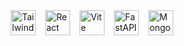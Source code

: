 <div style="display: flex; justify-content: center; align-items: center; gap: 15px; margin: 20px 0; height: 100vh;">
  <img 
    src="https://cdn.jsdelivr.net/gh/devicons/devicon/icons/tailwindcss/tailwindcss-original.svg" 
    alt="Tailwind CSS logo" 
    style="height: 40px;"
  />
  <img 
    src="https://cdn.jsdelivr.net/gh/devicons/devicon/icons/react/react-original.svg" 
    alt="React logo" 
    style="height: 40px;"
  />
  <img 
    src="https://vitejs.dev/logo.svg" 
    alt="Vite logo" 
    style="height: 40px;"
  />
  <img 
    src="https://cdn.jsdelivr.net/gh/devicons/devicon/icons/fastapi/fastapi-original.svg" 
    alt="FastAPI logo" 
    style="height: 40px;"
  />
  <img 
    src="https://cdn.jsdelivr.net/gh/devicons/devicon/icons/mongodb/mongodb-original.svg" 
    alt="MongoDB logo" 
    style="height: 40px;"
  />
</div>

## Table of Contents

1. [About SeeInfluence](#about-seeinfluen)
2. [Contributors](#contributors)
3. [Technologies We Use](#technologies-we-use)
4. [Project Stats](#project-stats)
5. [Setup](#setup)
6. [Installation (Local)](#installation-local)
7. [License](#license)

###

<h1 id="about-seeinfluen">About SeeInfluence</h1>
<p>
  SeeInfluence adalah platform social media monitoring yang dirancang khusus untuk membantu influencer di YouTube mengelola konten dan memahami interaksi dengan audiens mereka. Dengan semakin kompleksnya ekosistem media sosial, kebutuhan akan alat yang dapat memberikan wawasan mendalam semakin penting. Sistem kami dilengkapi dengan fitur-fitur canggih yang dirancang untuk mengoptimalkan strategi konten dan meningkatkan daya saing influencer.
</p>
<p>
  Platform ini menggunakan teknologi modern: <strong>FastAPI</strong> untuk backend, <strong>React + Vite</strong> untuk frontend, serta <strong>MongoDB</strong> sebagai database utama untuk menyimpan data dengan efisien dan terstruktur. Beberapa fitur utama yang ditawarkan meliputi:
</p>
<ul>
  <li>
    <strong>Deteksi Tren Topik:</strong> Mengidentifikasi topik-topik yang sedang populer di kalangan audiens dengan menganalisis penggunaan hashtag pada video yang sedang trending di Youtube.
  </li>
  <li>
    <strong>Analisis Sentimen:</strong> Menyediakan analisis mendalam tentang sentimen audiens terhadap konten (positif, netral, atau negatif) berdasarkan komentar.
  </li>
  <li>
    <strong>Rekomendasi Waktu Posting:</strong> Memberikan rekomendasi waktu terbaik untuk posting berdasarkan analisis pola interaksi audiens.
  </li>
  <li>
    <strong>Estimasi Pendapatan AdSense:</strong> Memperkirakan pendapatan potensial AdSense berdasarkan data historis pertumbuhan views.
  </li>
  <li>
    <strong>Ranking Influencer:</strong> Menyusun peringkat influencer berdasarkan pertumbuhan views dan subscribers dalam periode tertentu.
  </li>
  <li>
    <strong>Benchmarking:</strong> Membandingkan performa channel dengan kompetitor untuk menentukan strategi konten yang lebih efektif.
  </li>
  <li>
    <strong>Dashboard:</strong> Menampilkan statistik umum akun YouTube influencer, termasuk jumlah views, subscribers, dan data video terbaru.
  </li>
</ul>
<p>
  Dibandingkan dengan platform lain seperti Social Blade yang lebih berfokus pada penyajian statistik umum, SeeInfluence menawarkan analisis yang lebih mendalam dan kontekstual. Kami tidak hanya menampilkan angka, tetapi juga memberikan wawasan yang relevan, termasuk tren topik dan reaksi audiens terhadap konten. 
</p>
<p>
  Dengan fitur-fitur unggulan seperti deteksi tren secara real-time, analisis sentimen, dan rekomendasi waktu posting, SeeInfluence berperan sebagai mitra strategis bagi para influencer. Sistem ini dirancang untuk mendukung pengambilan keputusan yang lebih baik, memungkinkan influencer untuk menciptakan konten yang relevan, menarik, dan memiliki dampak maksimal bagi audiens mereka.
</p>
  

<h1 id="contributors" align="center">🌟 Contributors 🌟</h1>
<div align="center">
  <p>Meet the amazing people who made this project possible! 🙌</p>
  <table border="0">
    <tr>
      <td align="center">
        <a href="https://github.com/MahardikaPratama">
          <img src="https://avatars.githubusercontent.com/u/117805307?v=4" width="100" alt="MahardikaPratama" style="border-radius: 50%; border: 2px solid #ffd700;" />
        </a>
        <br>
        <a href="https://github.com/MahardikaPratama" style="color:#4caf50; font-weight: bold; text-decoration: none;">MahardikaPratama</a>
      </td>
      <td align="center">
        <a href="https://github.com/agim221">
          <img src="https://avatars.githubusercontent.com/u/108734183?v=4" width="100" alt="agim221" style="border-radius: 50%; border: 2px solid #ffd700;" />
        </a>
        <br>
        <a href="https://github.com/agim221" style="color:#4caf50; font-weight: bold; text-decoration: none;">agim221</a>
      </td>
      <td align="center">
        <a href="https://github.com/BhismaChandra">
          <img src="https://avatars.githubusercontent.com/u/117827877?v=4" width="100" alt="BhismaChandra" style="border-radius: 50%; border: 2px solid #ffd700;" />
        </a>
        <br>
        <a href="https://github.com/BhismaChandra" style="color:#4caf50; font-weight: bold; text-decoration: none;">BhismaChandra</a>
      </td>
    </tr>
    <tr>
      <td align="center">
        <a href="https://github.com/Ferdiahmad3404">
          <img src="https://avatars.githubusercontent.com/u/34978863?v=4" width="100" alt="Ferdiahmad3404" style="border-radius: 50%; border: 2px solid #ffd700;" />
        </a>
        <br>
        <a href="https://github.com/Ferdiahmad3404" style="color:#4caf50; font-weight: bold; text-decoration: none;">Ferdiahmad3404</a>
      </td>
      <td align="center">
        <a href="https://github.com/RafifShabi">
          <img src="https://avatars.githubusercontent.com/u/72936629?v=4" width="100" alt="RafifShabi" style="border-radius: 50%; border: 2px solid #ffd700;" />
        </a>
        <br>
        <a href="https://github.com/RafifShabi" style="color:#4caf50; font-weight: bold; text-decoration: none;">RafifShabi</a>
      </td>
      <td align="center">
        <a href="https://github.com/xinjhn">
          <img src="https://avatars.githubusercontent.com/u/121085187?v=4" width="100" alt="xinjhn" style="border-radius: 50%; border: 2px solid #ffd700;" />
        </a>
        <br>
        <a href="https://github.com/xinjhn" style="color:#4caf50; font-weight: bold; text-decoration: none;">xinjhn</a>
      </td>
    </tr>
  </table>
  <p style="margin-top: 20px; font-size: 16px; color: #333;">
    Huge thanks to all contributors for their dedication and effort! ❤️ <br> 
    Together, we turned an idea into reality. 🚀
  </p>
</div>


<h1 id="technologies-we-use" align="center">🚀 Technologies We Use 🚀</h1>
<div align="center">
  <p>Powered by cutting-edge technologies to deliver the best user experience!</p>
  <div style="display: flex; flex-wrap: wrap; justify-content: center; gap: 10px;">
    <img src="https://img.shields.io/badge/FastAPI-009688?style=for-the-badge&logo=fastapi&logoColor=white" alt="FastAPI" />
    <img src="https://img.shields.io/badge/React-61DAFB?style=for-the-badge&logo=react&logoColor=white" alt="React" />
    <img src="https://img.shields.io/badge/Vite-646CFF?style=for-the-badge&logo=vite&logoColor=white" alt="Vite" />
    <img src="https://img.shields.io/badge/MongoDB-47A248?style=for-the-badge&logo=mongodb&logoColor=white" alt="MongoDB" />
    <img src="https://img.shields.io/badge/Redis-DC382D?style=for-the-badge&logo=redis&logoColor=white" alt="Redis" />
    <img src="https://img.shields.io/badge/HDBSCAN-FF9E0F?style=for-the-badge" alt="HDBSCAN" />
    <img src="https://img.shields.io/badge/Transformers-FD7E14?style=for-the-badge&logo=huggingface&logoColor=white" alt="Transformers" />
    <img src="https://img.shields.io/badge/Naive%20Bayes-007ACC?style=for-the-badge" alt="Naive Bayes" />
    <img src="https://img.shields.io/badge/K--Means-FF6F61?style=for-the-badge" alt="K-Means" />
    <img src="https://img.shields.io/badge/React%20Query-FF4154?style=for-the-badge&logo=react-query&logoColor=white" alt="React Query" />
    <img src="https://img.shields.io/badge/TailwindCSS-06B6D4?style=for-the-badge&logo=tailwindcss&logoColor=white" alt="TailwindCSS" />
    <img src="https://img.shields.io/badge/Font%20Awesome-339AF0?style=for-the-badge&logo=font-awesome&logoColor=white" alt="Font Awesome" />
    <img src="https://img.shields.io/badge/Axios-5A29E4?style=for-the-badge&logo=axios&logoColor=white" alt="Axios" />
    <img src="https://img.shields.io/badge/React%20Router-CA4245?style=for-the-badge&logo=react-router&logoColor=white" alt="React Router" />
    <img src="https://img.shields.io/badge/&%20many%20more-000000?style=for-the-badge" alt="and many more" />
  </div>
  <p style="margin-top: 20px; font-size: 16px; color: #333;">
    These technologies come together to create a seamless, secure, and fast experience for our users. 💻🌟
  </p>
</div>



### <h1 id="project-stats" align="center">📈 Project Stats 📈</h1>
<div align="center">
  <img src="https://img.shields.io/github/contributors/MahardikaPratama/SeeInfluen?color=red" alt="Contributors" />
  <img src="https://img.shields.io/github/commit-activity/m/MahardikaPratama/SeeInfluen?color=blue" alt="Commit Activity" />
  <img src="https://img.shields.io/github/last-commit/MahardikaPratama/SeeInfluen?color=yellow" alt="Last Commit" />
  <img src="https://img.shields.io/github/license/MahardikaPratama/SeeInfluen?color=orange" alt="License" />
</div>

### <h1 id="setup" style="text-align: center; color: #4CAF50;">Setup</h1>
<p style="font-size: 18px;">Follow the steps below to set up the application:</p>

<ol style="font-size: 16px; line-height: 1.6;">
  <li><strong>Clone the repository and install the dependencies:</strong>
    <pre><code>git clone https://github.com/MahardikaPratama/SeeInfluen.git</code></pre>
  </li>
  <li><strong>Copy the <code>.env.example</code> file inside the <b>client folder</b> and rename it to <code>.env</code>.</strong></li>
  <li><strong>Fill in the <code>.env</code> file inside <b>client</b> folder with your own configuration.</strong></li>
  <li><strong>Copy the <code>.env.example</code> file inside the <b>server folder</b> and rename it to <code>.env</code>.</strong></li>
  <li><strong>Fill in the <code>.env</code> file inside <b>server</b> folder with your own configuration.</strong></li>
</ol>

### <h1 style="text-align: center; color: #2196F3;">Installation (Local)</h1>
<p style="font-size: 18px;">Make sure you have the following software installed on your computer:</p>

<ul id="installation-local" style="font-size: 16px; line-height: 1.6;">
  <li><strong>MongoDB</strong><br>
      MongoDB is used as the database for this application. Download it from <a href="https://www.mongodb.com/try/download/community" target="_blank">here</a>.
  </li>
</ul>


<p style="font-size: 16px;">Run these commands:</p>

<pre><code>cd client
npm install
npm run dev
</code></pre>

<pre><code>cd server
# Create and activate virtual environment
python -m venv venv
venv/Scripts/activate

# Install dependencies
pip install -r requirements.txt

cd scripts
python seed_database.py  # Populate the database

cd ..
uvicorn app.main:app --reload
</code></pre>




<h1 id="license" style="text-align: center; color: #F44336;">Licence</h1>
<p style="font-size: 16px;">The Dramaku project is licensed under the <a href="https://opensource.org/license/MIT" target="_blank">MIT License</a>. For more details, refer to the license page.</p>

<p style="font-size: 16px;">Special thanks to <a href="https://www.polban.ac.id/" target="_blank">Politeknik Negeri Bandung</a> for providing the opportunity to learn and develop this project.</p>

<br>

<div align="center">
  <img src="https://www.polban.ac.id/wp-content/uploads/2021/11/MASTER-LOGO-POLBAN-SMALL-1.png" height="100" alt="Polban Logo" />
</div>
